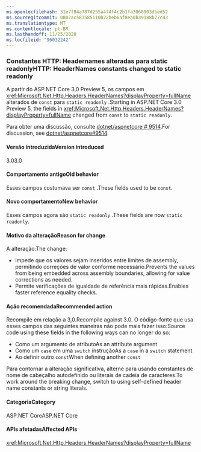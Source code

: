 ```yaml
---
ms.openlocfilehash: 31e7f84a787d255a474f4c2b1fa3068903dbed52
ms.sourcegitcommit: 0802ac583585110022beb6af8ea0b39188b77c43
ms.translationtype: MT
ms.contentlocale: pt-BR
ms.lasthandoff: 11/25/2020
ms.locfileid: "96032242"
---
```

### <a name="http-headernames-constants-changed-to-static-readonly"></a><span data-ttu-id="f2502-101">Constantes HTTP: Headernames alteradas para static readonly</span><span class="sxs-lookup"><span data-stu-id="f2502-101">HTTP: HeaderNames constants changed to static readonly</span></span>

<span data-ttu-id="f2502-102">A partir do ASP.NET Core 3,0 Preview 5, os campos em <xref:Microsoft.Net.Http.Headers.HeaderNames?displayProperty=fullName> alterados de `const` para `static readonly` .</span><span class="sxs-lookup"><span data-stu-id="f2502-102">Starting in ASP.NET Core 3.0 Preview 5, the fields in <xref:Microsoft.Net.Http.Headers.HeaderNames?displayProperty=fullName> changed from `const` to `static readonly`.</span></span>

<span data-ttu-id="f2502-103">Para obter uma discussão, consulte [dotnet/aspnetcore # 9514](https://github.com/dotnet/aspnetcore/issues/9514).</span><span class="sxs-lookup"><span data-stu-id="f2502-103">For discussion, see [dotnet/aspnetcore#9514](https://github.com/dotnet/aspnetcore/issues/9514).</span></span>

#### <a name="version-introduced"></a><span data-ttu-id="f2502-104">Versão introduzida</span><span class="sxs-lookup"><span data-stu-id="f2502-104">Version introduced</span></span>

<span data-ttu-id="f2502-105">3.0</span><span class="sxs-lookup"><span data-stu-id="f2502-105">3.0</span></span>

#### <a name="old-behavior"></a><span data-ttu-id="f2502-106">Comportamento antigo</span><span class="sxs-lookup"><span data-stu-id="f2502-106">Old behavior</span></span>

<span data-ttu-id="f2502-107">Esses campos costumava ser `const` .</span><span class="sxs-lookup"><span data-stu-id="f2502-107">These fields used to be `const`.</span></span>

#### <a name="new-behavior"></a><span data-ttu-id="f2502-108">Novo comportamento</span><span class="sxs-lookup"><span data-stu-id="f2502-108">New behavior</span></span>

<span data-ttu-id="f2502-109">Esses campos agora são `static readonly` .</span><span class="sxs-lookup"><span data-stu-id="f2502-109">These fields are now `static readonly`.</span></span>

#### <a name="reason-for-change"></a><span data-ttu-id="f2502-110">Motivo da alteração</span><span class="sxs-lookup"><span data-stu-id="f2502-110">Reason for change</span></span>

<span data-ttu-id="f2502-111">A alteração:</span><span class="sxs-lookup"><span data-stu-id="f2502-111">The change:</span></span>

* <span data-ttu-id="f2502-112">Impede que os valores sejam inseridos entre limites de assembly, permitindo correções de valor conforme necessário.</span><span class="sxs-lookup"><span data-stu-id="f2502-112">Prevents the values from being embedded across assembly boundaries, allowing for value corrections as needed.</span></span>
* <span data-ttu-id="f2502-113">Permite verificações de igualdade de referência mais rápidas.</span><span class="sxs-lookup"><span data-stu-id="f2502-113">Enables faster reference equality checks.</span></span>

#### <a name="recommended-action"></a><span data-ttu-id="f2502-114">Ação recomendada</span><span class="sxs-lookup"><span data-stu-id="f2502-114">Recommended action</span></span>

<span data-ttu-id="f2502-115">Recompile em relação a 3,0.</span><span class="sxs-lookup"><span data-stu-id="f2502-115">Recompile against 3.0.</span></span> <span data-ttu-id="f2502-116">O código-fonte que usa esses campos das seguintes maneiras não pode mais fazer isso:</span><span class="sxs-lookup"><span data-stu-id="f2502-116">Source code using these fields in the following ways can no longer do so:</span></span>

* <span data-ttu-id="f2502-117">Como um argumento de atributo</span><span class="sxs-lookup"><span data-stu-id="f2502-117">As an attribute argument</span></span>
* <span data-ttu-id="f2502-118">Como um `case` em uma `switch` instrução</span><span class="sxs-lookup"><span data-stu-id="f2502-118">As a `case` in a `switch` statement</span></span>
* <span data-ttu-id="f2502-119">Ao definir outro `const`</span><span class="sxs-lookup"><span data-stu-id="f2502-119">When defining another `const`</span></span>

<span data-ttu-id="f2502-120">Para contornar a alteração significativa, alterne para usando constantes de nome de cabeçalho autodefinido ou literais de cadeia de caracteres.</span><span class="sxs-lookup"><span data-stu-id="f2502-120">To work around the breaking change, switch to using self-defined header name constants or string literals.</span></span>

#### <a name="category"></a><span data-ttu-id="f2502-121">Categoria</span><span class="sxs-lookup"><span data-stu-id="f2502-121">Category</span></span>

<span data-ttu-id="f2502-122">ASP.NET Core</span><span class="sxs-lookup"><span data-stu-id="f2502-122">ASP.NET Core</span></span>

#### <a name="affected-apis"></a><span data-ttu-id="f2502-123">APIs afetadas</span><span class="sxs-lookup"><span data-stu-id="f2502-123">Affected APIs</span></span>

<xref:Microsoft.Net.Http.Headers.HeaderNames?displayProperty=fullName>

<!-- 

#### Affected APIs

`T:Microsoft.Net.Http.Headers.HeaderNames`

-->
